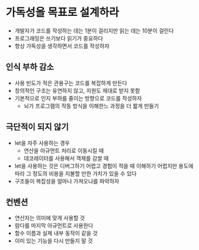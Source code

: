 # 가독성을 목표로 설계하라
- 개발자가 코드를 작성하는 데는 1분이 걸리지만 읽는 데는 10분이 걸린다
- 프로그래밍은 쓰기보다 읽기가 중요하다
- 항상 가독성을 생각하면서 코드를 작성하자

## 인식 부하 감소
- 사용 빈도가 적은 관용구는 코드를 복잡하게 만든다
- 창의적인 구조는 유연하지 않고, 지원도 제대로 받지 못함
- 기본적으로 인지 부하를 줄이는 방향으로 코드를 작성하자
  - 뇌가 프로그램의 작동 방식을 이해한느 과정을 더 짧게 만들기
 
## 극단적이 되지 않기
- let을 자주 사용하는 경우
  - 연산을 아규먼트 처리로 이동시킬 때
  - 데코레이터를 사용해서 객체를 감쌀 때
- let을 사용하는 것은 디버그하기 어렵고 경험이 적을 때 이해하기 어렵지만 용도에 따라 그 정도의 비용을 지불할 만한 가치가 있을 수 있다
- 구조들이 복잡성을 얼마나 가져오냐를 파악하자

## 컨벤션
- 연산자는 의미에 맞게 사용할 것
- 람다를 마지막 아규먼트로 사용한다
- 함수 이름과 실제 내부 동작이 같을 것
- 이미 있는 기능을 다시 만들지 말 것

